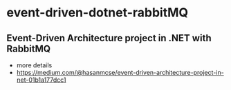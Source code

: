 ﻿# event-driven-dotnet-rabbitMQ
## Event-Driven Architecture project in .NET with RabbitMQ

 - more details 
 - https://medium.com/@hasanmcse/event-driven-architecture-project-in-net-01b1a177dcc1
